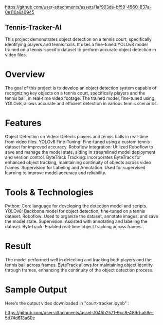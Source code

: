 
https://github.com/user-attachments/assets/1af993da-bf59-4560-837a-0e110a6a6945
## Tennis-Tracker-AI

This project demonstrates object detection on a tennis court, specifically identifying players and tennis balls. It uses a fine-tuned YOLOv8 model trained on a tennis-specific dataset to perform accurate object detection in video files.

# Overview

The goal of this project is to develop an object detection system capable of recognizing key objects on a tennis court, specifically players and the tennis ball, in real-time video footage. The trained model, fine-tuned using YOLOv8, allows accurate and efficient detection in various tennis scenarios.

# Features

 Object Detection on Video: Detects players and tennis balls in real-time from video files.
 YOLOv8 Fine-Tuning: Fine-tuned using a custom tennis dataset for improved accuracy.
 Roboflow Integration: Utilized Roboflow to save and manage the model state, aiding in streamlined model deployment and version control.
 ByteTrack Tracking: Incorporates ByteTrack for enhanced object tracking, maintaining continuity of objects across video frames.
 Supervision for Labeling and Annotation: Used for supervised learning to improve model accuracy and reliability.

# Tools & Technologies

Python: Core language for developing the detection model and scripts.
YOLOv8: Backbone model for object detection, fine-tuned on a tennis dataset.
Roboflow: Used to organize the dataset, annotate images, and save the model state.
Supervision: Assisted with annotating and labeling the dataset.
ByteTrack: Enabled real-time object tracking across frames.

  # Result  

The model performed well in detecting and tracking both players and the tennis ball across frames. ByteTrack allows for maintaining object identity through frames, enhancing the continuity of the object detection process.

  # Sample Output 
Here's the output video downloaded in "court-tracker.ipynb" : 


https://github.com/user-attachments/assets/045b2571-9cc8-489d-a59e-5d74d613a60e







    
